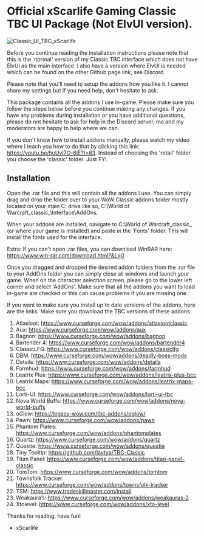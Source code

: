 # Official xScarlife Gaming Classic TBC UI Package (Not ElvUI version).
![Classic_UI_TBC_xScarlife](https://user-images.githubusercontent.com/24465574/180671231-526142ba-aee3-4421-b672-2eeebe30e8bb.png)

Before you continue reading the installation instructions please note that this is the 'normal' version of my Classic TBC interface which does not have ElvUI as the main interface. I also have a version where ElvUI is needed which can be found on the other Github page link, see Discord.

Please note that you'll need to setup the addons how you like it. I cannot share my settings but if you need help, don't hesitate to ask.

This package contains all the addons I use in-game. Please make sure you follow the steps below before you continue making any changes. If you have any problems during installation or you have additional questions, please do not hesitate to ask for help in the Discord server, me and my moderators are happy to help where we can.

If you don't know how to install addons manually, please watch my video where I teach you how to do that by clicking this link: https://youtu.be/huUvI7O-6lE?t=83. Instead of choosing the 'retail' folder you choose the 'classic' folder. Just FYI.

## Installation
Open the .rar file and this will contain all the addons I use. You can simply drag and drop the folder over to your WoW Classic addons folder mostly located on your main C: drive like so, C:\World of Warcraft_classic_\Interface\AddOns.

When your addons are installed, navigate to C:\World of Warcraft\_classic_ (or where your game is installed) and paste in the 'Fonts' folder. This will install the fonts used for the interface.

Extra: If you can't open .rar files, you can download WinRAR here: https://www.win-rar.com/download.html?&L=0

Once you dragged and dropped the desired addon folders from the .rar file to your AddOns folder you can simply close all windows and launch your game. When on the character selection screen, please go to the lower left corner and select 'AddOns'. Make sure that all the addons you want to load in-game are checked or this can cause problems if you are missing one.

If you want to make sure you install up to date versions of the addons, here are the links. Make sure you download the TBC versions of these addons:
1)	Atlasloot: https://www.curseforge.com/wow/addons/atlaslootclassic
2)	Aux: https://www.curseforge.com/wow/addons/aux
3)	Bagnon: https://www.curseforge.com/wow/addons/bagnon
4)	Bartender 4: https://www.curseforge.com/wow/addons/bartender4
5)	ClassicLFG: https://www.curseforge.com/wow/addons/classiclfg
6)	DBM: https://www.curseforge.com/wow/addons/deadly-boss-mods
7)	Details: https://www.curseforge.com/wow/addons/details
8)	Farmhud: https://www.curseforge.com/wow/addons/farmhud
9)	Leatrix Plus: https://www.curseforge.com/wow/addons/leatrix-plus-bcc
10)	Leatrix Maps: https://www.curseforge.com/wow/addons/leatrix-maps-bcc
11)	Lorti-UI: https://www.curseforge.com/wow/addons/lorti-ui-tbc
12)	Nova World Buffs: https://www.curseforge.com/wow/addons/nova-world-buffs
13)	oGlow: https://legacy-wow.com/tbc-addons/oglow/
14)	Pawn: https://www.curseforge.com/wow/addons/pawn
15)	Phantom Plates: https://www.curseforge.com/wow/addons/phantomplates
16)	Quartz: https://www.curseforge.com/wow/addons/quartz
17)	Questie: https://www.curseforge.com/wow/addons/questie
18)	Tiny Tooltip: https://github.com/laytya/TBC-Classic
19)	Titan Panel: https://www.curseforge.com/wow/addons/titan-panel-classic
20)	TomTom: https://www.curseforge.com/wow/addons/tomtom
21)	Townsfolk Tracker: https://www.curseforge.com/wow/addons/townsfolk-tracker
22)	TSM: https://www.tradeskillmaster.com/install
23)	Weakaura’s: https://www.curseforge.com/wow/addons/weakauras-2
24)	Xtolevel: https://www.curseforge.com/wow/addons/xto-level

Thanks for reading, have fun!

- xScarlife
